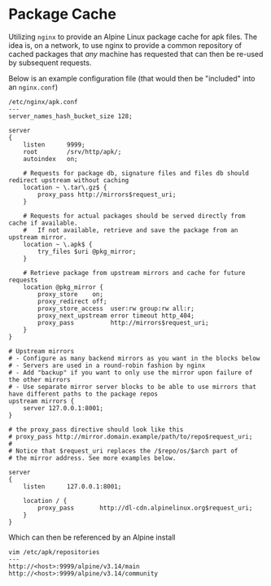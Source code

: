 Package Cache
===

Utilizing `nginx` to provide an Alpine Linux package cache for apk files. The idea
is, on a network, to use nginx to provide a common repository of cached packages
that _any_ machine has requested that can then be re-used by subsequent requests.

Below is an example configuration file (that would then be "included" into an `nginx.conf`)

```
/etc/nginx/apk.conf
---
server_names_hash_bucket_size 128;

server
{
    listen      9999;
    root        /srv/http/apk/;
    autoindex   on;

    # Requests for package db, signature files and files db should redirect upstream without caching
    location ~ \.tar\.gz$ {
        proxy_pass http://mirrors$request_uri;
    }

    # Requests for actual packages should be served directly from cache if available.
    #   If not available, retrieve and save the package from an upstream mirror.
    location ~ \.apk$ {
        try_files $uri @pkg_mirror;
    }

    # Retrieve package from upstream mirrors and cache for future requests
    location @pkg_mirror {
        proxy_store    on;
        proxy_redirect off;
        proxy_store_access  user:rw group:rw all:r;
        proxy_next_upstream error timeout http_404;
        proxy_pass          http://mirrors$request_uri;
    }
}

# Upstream mirrors
# - Configure as many backend mirrors as you want in the blocks below
# - Servers are used in a round-robin fashion by nginx
# - Add "backup" if you want to only use the mirror upon failure of the other mirrors
# - Use separate mirror server blocks to be able to use mirrors that have different paths to the package repos
upstream mirrors {
    server 127.0.0.1:8001;
}

# the proxy_pass directive should look like this
# proxy_pass http://mirror.domain.example/path/to/repo$request_uri;
#
# Notice that $request_uri replaces the /$repo/os/$arch part of
# the mirror address. See more examples below.

server
{
    listen      127.0.0.1:8001;

    location / {
        proxy_pass       http://dl-cdn.alpinelinux.org$request_uri;
    }
}
```

Which can then be referenced by an Alpine install

```
vim /etc/apk/repositories
---
http://<host>:9999/alpine/v3.14/main
http://<host>:9999/alpine/v3.14/community
```
